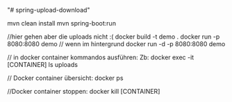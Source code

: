 "# spring-upload-download" 

mvn clean install
mvn spring-boot:run


//hier gehen aber die uploads nicht :(
docker build -t demo .
docker run -p 8080:8080 demo
// wenn im hintergrund
docker run -d -p 8080:8080 demo 


// in docker container kommandos ausführen:
Zb:
docker exec -it [CONTAINER] ls uploads

// Docker container übersicht:
docker ps

//Docker container stoppen:
docker kill [CONTAINER]